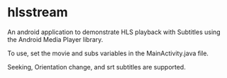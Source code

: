 # hlsstream

An android application to demonstrate HLS playback with Subtitles using the Android Media Player library.

To use, set the movie and subs variables in the MainActivity.java file.

Seeking, Orientation change, and srt subtitles are supported.
